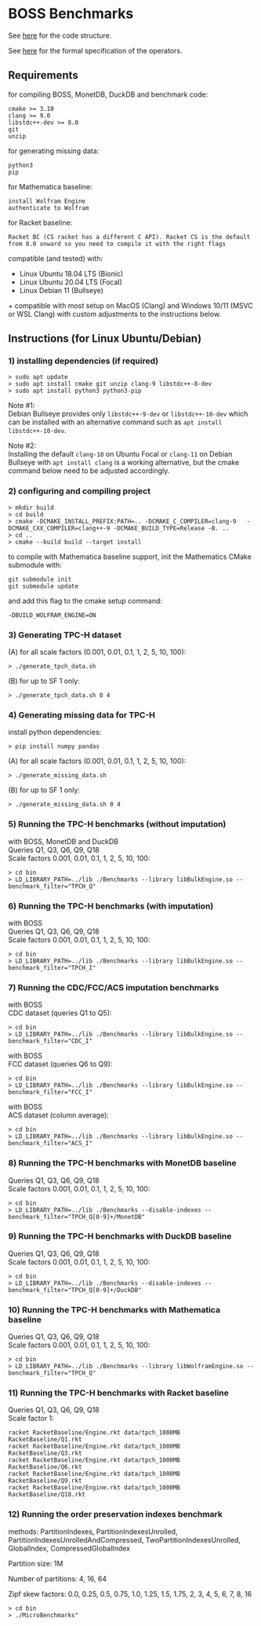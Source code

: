 
# BOSS Benchmarks

See [here](./Documentation/CodeStructure.md) for the code structure.

See [here](./Documentation/Specification.md) for the formal specification of the operators.


## Requirements

for compiling BOSS, MonetDB, DuckDB and benchmark code:

```
cmake >= 3.10
clang >= 9.0
libstdc++-dev >= 8.0
git
unzip
```

for generating missing data:
```
python3
pip
```

for Mathematica baseline:
```
install Wolfram Engine
authenticate to Wolfram
```

for Racket baseline:
```
Racket BC (CS racket has a different C API). Racket CS is the default from 8.0 onward so you need to compile it with the right flags
```

compatible (and tested) with:
* Linux Ubuntu 18.04 LTS (Bionic)
* Linux Ubuntu 20.04 LTS (Focal)
* Linux Debian 11 (Bullseye)

\+ compatible with most setup on MacOS (Clang) and Windows 10/11 (MSVC or WSL Clang) with custom adjustments to the instructions below.

## Instructions (for Linux Ubuntu/Debian)

### 1) installing dependencies (if required)

```
> sudo apt update
> sudo apt install cmake git unzip clang-9 libstdc++-8-dev
> sudo apt install python3 python3-pip
```

Note #1:  
Debian Bullseye provides only `libstdc++-9-dev` or `libstdc++-10-dev` which can be installed with an alternative command such as `apt install libstdc++-10-dev`.

Note #2:  
Installing the default `clang-10` on Ubuntu Focal or `clang-11` on Debian Bullseye with `apt install clang` is a working alternative, but the cmake command below need to be adjusted accordingly.

### 2) configuring and compiling project

```
> mkdir build
> cd build
> cmake -DCMAKE_INSTALL_PREFIX:PATH=.. -DCMAKE_C_COMPILER=clang-9   -DCMAKE_CXX_COMPILER=clang++-9 -DCMAKE_BUILD_TYPE=Release -B. ..
> cd ..
> cmake --build build --target install
```

to compile with Mathematica baseline support,
init the Mathematics CMake submodule with:
```
git submodule init
git submodule update
```
and add this flag to the cmake setup command:
```
-DBUILD_WOLFRAM_ENGINE=ON
```

### 3) Generating TPC-H dataset

(A) for all scale factors (0.001, 0.01, 0.1, 1, 2, 5, 10, 100):
```
> ./generate_tpch_data.sh
```

(B) for up to SF 1 only:
```
> ./generate_tpch_data.sh 0 4
```

### 4) Generating missing data for TPC-H

install python dependencies:
```
> pip install numpy pandas
```

(A) for all scale factors (0.001, 0.01, 0.1, 1, 2, 5, 10, 100):
```
> ./generate_missing_data.sh
```

(B) for up to SF 1 only:
```
> ./generate_missing_data.sh 0 4
```

### 5) Running the TPC-H benchmarks (without imputation)

with BOSS, MonetDB and DuckDB  
Queries Q1, Q3, Q6, Q9, Q18  
Scale factors 0.001, 0.01, 0.1, 1, 2, 5, 10, 100:

```
> cd bin
> LD_LIBRARY_PATH=../lib ./Benchmarks --library libBulkEngine.so --benchmark_filter="TPCH_Q"
```

### 6) Running the TPC-H benchmarks (with imputation)

with BOSS  
Queries Q1, Q3, Q6, Q9, Q18  
Scale factors 0.001, 0.01, 0.1, 1, 2, 5, 10, 100:

```
> cd bin
> LD_LIBRARY_PATH=../lib ./Benchmarks --library libBulkEngine.so --benchmark_filter="TPCH_I"
```

### 7) Running the CDC/FCC/ACS imputation benchmarks

with BOSS  
CDC dataset (queries Q1 to Q5):

```
> cd bin
> LD_LIBRARY_PATH=../lib ./Benchmarks --library libBulkEngine.so --benchmark_filter="CDC_I"
```

with BOSS  
FCC dataset (queries Q6 to Q9):

```
> cd bin
> LD_LIBRARY_PATH=../lib ./Benchmarks --library libBulkEngine.so --benchmark_filter="FCC_I"
```

with BOSS  
ACS dataset (column average):

```
> cd bin
> LD_LIBRARY_PATH=../lib ./Benchmarks --library libBulkEngine.so --benchmark_filter="ACS_I"
```

### 8) Running the TPC-H benchmarks with MonetDB baseline

Queries Q1, Q3, Q6, Q9, Q18  
Scale factors 0.001, 0.01, 0.1, 1, 2, 5, 10, 100:

```
> cd bin
> LD_LIBRARY_PATH=../lib ./Benchmarks --disable-indexes --benchmark_filter="TPCH_Q[0-9]+/MonetDB"
```

### 9) Running the TPC-H benchmarks with DuckDB baseline

Queries Q1, Q3, Q6, Q9, Q18  
Scale factors 0.001, 0.01, 0.1, 1, 2, 5, 10, 100:

```
> cd bin
> LD_LIBRARY_PATH=../lib ./Benchmarks --disable-indexes --benchmark_filter="TPCH_Q[0-9]+/DuckDB"
```

### 10) Running the TPC-H benchmarks with Mathematica baseline

Queries Q1, Q3, Q6, Q9, Q18  
Scale factors 0.001, 0.01, 0.1, 1, 2, 5, 10, 100:

```
> cd bin
> LD_LIBRARY_PATH=../lib ./Benchmarks --library libWolframEngine.so --benchmark_filter="TPCH_Q"
```

### 11) Running the TPC-H benchmarks with Racket baseline

Queries Q1, Q3, Q6, Q9, Q18  
Scale factor 1:

```
racket RacketBaseline/Engine.rkt data/tpch_1000MB RacketBaseline/Q1.rkt
racket RacketBaseline/Engine.rkt data/tpch_1000MB RacketBaseline/Q3.rkt
racket RacketBaseline/Engine.rkt data/tpch_1000MB RacketBaseline/Q6.rkt
racket RacketBaseline/Engine.rkt data/tpch_1000MB RacketBaseline/Q9.rkt
racket RacketBaseline/Engine.rkt data/tpch_1000MB RacketBaseline/Q18.rkt
```

### 12) Running the order preservation indexes benchmark

methods: PartitionIndexes, PartitionIndexesUnrolled, PartitionIndexesUnrolledAndCompressed, TwoPartitionIndexesUnrolled, GlobalIndex, CompressedGlobalIndex

Partition size: 1M

Number of partitions: 4, 16, 64

Zipf skew factors: 0.0, 0.25, 0.5, 0.75, 1.0, 1.25, 1.5, 1.75, 2, 3, 4, 5, 6, 7, 8, 16

```
> cd bin
> ./MicroBenchmarks"
```

